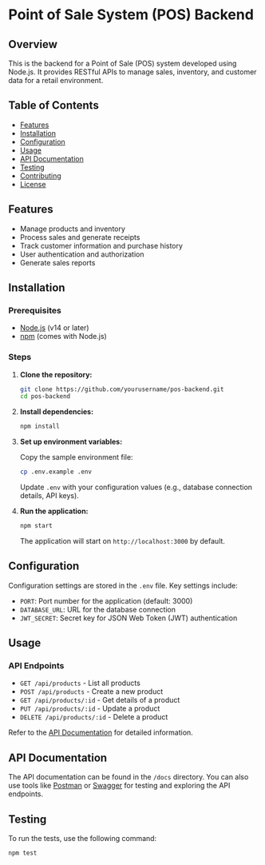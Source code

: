 # Point of Sale System (POS) Backend

## Overview

This is the backend for a Point of Sale (POS) system developed using Node.js. It provides RESTful APIs to manage sales, inventory, and customer data for a retail environment.

## Table of Contents

- [Features](#features)
- [Installation](#installation)
- [Configuration](#configuration)
- [Usage](#usage)
- [API Documentation](#api-documentation)
- [Testing](#testing)
- [Contributing](#contributing)
- [License](#license)

## Features

- Manage products and inventory
- Process sales and generate receipts
- Track customer information and purchase history
- User authentication and authorization
- Generate sales reports

## Installation

### Prerequisites

- [Node.js](https://nodejs.org/) (v14 or later)
- [npm](https://www.npmjs.com/) (comes with Node.js)

### Steps

1. **Clone the repository:**

   ```bash
   git clone https://github.com/yourusername/pos-backend.git
   cd pos-backend
   ```

2. **Install dependencies:**

   ```bash
   npm install
   ```

3. **Set up environment variables:**

   Copy the sample environment file:

   ```bash
   cp .env.example .env
   ```

   Update `.env` with your configuration values (e.g., database connection details, API keys).

4. **Run the application:**

   ```bash
   npm start
   ```

   The application will start on `http://localhost:3000` by default.

## Configuration

Configuration settings are stored in the `.env` file. Key settings include:

- `PORT`: Port number for the application (default: 3000)
- `DATABASE_URL`: URL for the database connection
- `JWT_SECRET`: Secret key for JSON Web Token (JWT) authentication

## Usage

### API Endpoints

- `GET /api/products` - List all products
- `POST /api/products` - Create a new product
- `GET /api/products/:id` - Get details of a product
- `PUT /api/products/:id` - Update a product
- `DELETE /api/products/:id` - Delete a product

Refer to the [API Documentation](#api-documentation) for detailed information.

## API Documentation

The API documentation can be found in the `/docs` directory. You can also use tools like [Postman](https://www.postman.com/) or [Swagger](https://swagger.io/) for testing and exploring the API endpoints.

## Testing

To run the tests, use the following command:

```bash
npm test
```
